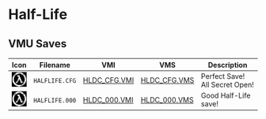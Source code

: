 # Half-Life

## VMU Saves

| Icon | Filename | VMI | VMS | Description |
|------|----------|-----|-----|-------------|
| ![Half-Life](../icons/HALFLIFE.CFG.GIF) | `HALFLIFE.CFG` | [HLDC_CFG.VMI](HLDC_CFG.VMI) | [HLDC_CFG.VMS](HLDC_CFG.VMS) | Perfect Save! All Secret Open! |
| ![Half-Life](../icons/HALFLIFE.000.GIF) | `HALFLIFE.000` | [HLDC_000.VMI](HLDC_000.VMI) | [HLDC_000.VMS](HLDC_000.VMS) | Good Half-Life save! |
